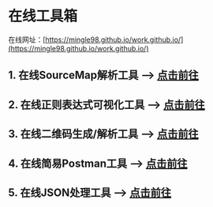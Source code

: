 # 在线工具箱
在线网址：[https://mingle98.github.io/work.github.io/](https://mingle98.github.io/work.github.io/)

## 1. 在线SourceMap解析工具 --> [点击前往](./sourceMapTool.html)
## 2. 在线正则表达式可视化工具 --> [点击前往](./regToolWeb.html)
## 3. 在线二维码生成/解析工具 --> [点击前往](./qrCodeToolWeb.html)
## 4. 在线简易Postman工具 --> [点击前往](./postmanToolWeb.html)
## 5. 在线JSON处理工具 --> [点击前往](./jsonToolWeb.html)
